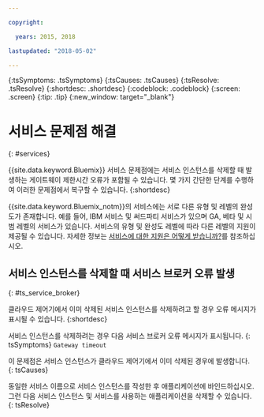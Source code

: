 ```yaml
---

copyright:

  years: 2015, 2018

lastupdated: "2018-05-02"

---
```



{:tsSymptoms: .tsSymptoms}
{:tsCauses: .tsCauses}
{:tsResolve: .tsResolve}
{:shortdesc: .shortdesc}
{:codeblock: .codeblock}
{:screen: .screen}
{:tip: .tip}
{:new_window: target="_blank"}


# 서비스 문제점 해결
{: #services}

{{site.data.keyword.Bluemix}} 서비스 문제점에는 서비스 인스턴스를 삭제할 때 발생하는 게이트웨이 제한시간 오류가 포함될 수 있습니다. 몇 가지 간단한 단계를 수행하여 이러한 문제점에서 복구할 수 있습니다.
{:shortdesc}

{{site.data.keyword.Bluemix_notm}}의 서비스에는 서로 다른 유형 및 레벨의 완성도가 존재합니다. 예를 들어, IBM 서비스 및 써드파티 서비스가 있으며 GA, 베타 및 시범 레벨의 서비스가 있습니다. 서비스의 유형 및 완성도 레벨에 따라 다른 레벨의 지원이 제공될 수 있습니다. 자세한 정보는 [서비스에 대한 지원은 어떻게 받습니까?](/docs/get-support/servicessupport.html#support-different-services)를 참조하십시오.

## 서비스 인스턴스를 삭제할 때 서비스 브로커 오류 발생
{: #ts_service_broker}

클라우드 제어기에서 이미 삭제된 서비스 인스턴스를 삭제하려고 할 경우 오류 메시지가 표시될 수 있습니다.
{:shortdesc}

서비스 인스턴스를 삭제하려는 경우 다음 서비스 브로커 오류 메시지가 표시됩니다.
{: tsSymptoms}
`Gateway timeout`

이 문제점은 서비스 인스턴스가 클라우드 제어기에서 이미 삭제된 경우에 발생합니다.
{: tsCauses}

동일한 서비스 이름으로 서비스 인스턴스를 작성한 후 애플리케이션에 바인드하십시오. 그런 다음 서비스 인스턴스 및 서비스를 사용하는 애플리케이션을 삭제할 수 있습니다.   
{: tsResolve}
